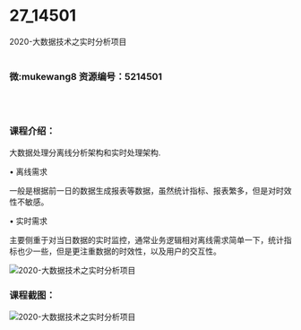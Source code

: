 # 27_14501
2020-大数据技术之实时分析项目
<br/></br>
<h3>微:mukewang8 资源编号：5214501</h3>
<br/></br>
<h3>课程介绍：</h3>
<p><a title="查看与 大数据 相关的文章" target="_blank">大数据</a>处理分离线分析架构和实时处理架构.</p>
<p>• 离线需求</p>
<p>一般是根据前一日的数据生成报表等数据，虽然统计指标、报表繁多，但是对时效性不敏感。</p>
<p>• 实时需求</p>
<p>主要侧重于对当日数据的实时监控，通常业务逻辑相对离线需求简单一下，统计指标也少一些，但是更注重数据的时效性，以及用户的交互性。</p>
<p><img src="https://www.ko996.com/wp-content/uploads/img/2020/07/1-68-300x196.png" alt="2020-大数据技术之实时分析项目"></p>
<div class="info-desc">
<h3>课程截图：</h3>
<p><img src="https://www.ko996.com/wp-content/uploads/img/2020/07/2-65.png" alt="2020-大数据技术之实时分析项目"></p>


			
</div>
